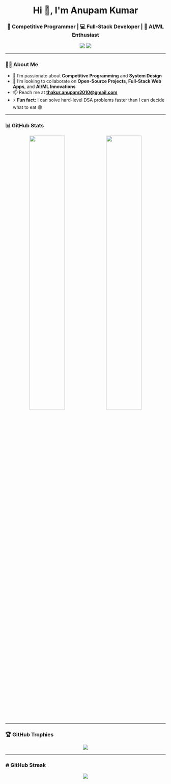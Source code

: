 <h1 align="center">Hi 👋, I'm Anupam Kumar</h1>
<h3 align="center">🚀 Competitive Programmer | 💻 Full-Stack Developer | 🧠 AI/ML Enthusiast</h3>

<p align="center">
  <a href="mailto:thakur.anupam2010@gmail.com"><img src="https://img.shields.io/badge/Email-D14836?style=for-the-badge&logo=gmail&logoColor=white" /></a>
  <a href="https://github.com/AnupamKumar-1"><img src="https://img.shields.io/badge/GitHub-100000?style=for-the-badge&logo=github&logoColor=white" /></a>
</p>

---

### 👨‍💻 About Me

- 👀 I’m passionate about **Competitive Programming** and **System Design**  
- 💞️ I’m looking to collaborate on **Open-Source Projects**, **Full-Stack Web Apps**, and **AI/ML Innovations**  
- 📫 Reach me at **thakur.anupam2010@gmail.com**  
- ⚡ **Fun fact:** I can solve hard-level DSA problems faster than I can decide what to eat 😆  

---

### 📊 GitHub Stats

<p align="center">
  <img src="https://github-readme-stats.vercel.app/api?username=AnupamKumar-1&show_icons=true&theme=radical&hide_title=true" width="47%" />
  <img src="https://github-readme-stats.vercel.app/api/top-langs/?username=AnupamKumar-1&layout=compact&theme=radical" width="47%" />
</p>

---

### 🏆 GitHub Trophies

<p align="center">
  <img src="https://github-profile-trophy.vercel.app/?username=AnupamKumar-1&theme=radical&row=1&margin-w=10&no-bg=true&no-frame=true" />
</p>

---

### 🔥 GitHub Streak

<p align="center">
  <img src="https://github-readme-streak-stats.herokuapp.com/?user=AnupamKumar-1&theme=radical" />
</p>

<!---
AnupamKumar-1/AnupamKumar-1 is a ✨ special ✨ repository because its `README.md` (this file) appears on your GitHub profile.
You can click the Preview link to take a look at your changes.
--->
